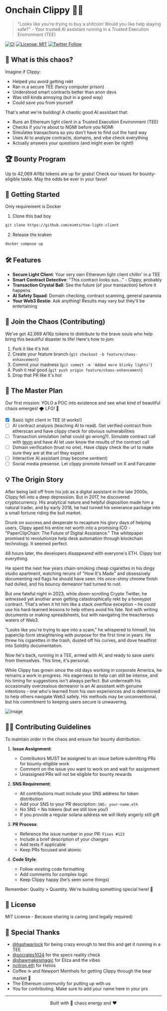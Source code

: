 # Onchain Clippy 📎✨

> "Looks like you're trying to buy a shitcoin! Would you like help staying safe?" - Your trusted AI assistant running in a Trusted Execution Environment (TEE)

[![CI](https://github.com/hidd3n19/onchain-clippy/actions/workflows/bun.yml/badge.svg)](https://github.com/hidd3n19/onchain-clippy/actions/workflows/bun.yml)
[![License: MIT](https://img.shields.io/badge/License-MIT-yellow.svg)](https://opensource.org/licenses/MIT)
[![Twitter Follow](https://img.shields.io/twitter/follow/FUCORY?style=social)](https://twitter.com/FUCORY)

## 🌟 What is this chaos?

Imagine if Clippy:
- Helped you avoid getting rekt
- Ran in a secure TEE (fancy computer prison)
- Understood smart contracts better than anon devs
- Was still kinda annoying (but in a good way)
- Could save you from yourself

That's what we're building! A chaotic good AI assistant that:
- Runs an Ethereum light client in a Trusted Execution Environment (TEE)
- Checks if you're about to NGMI before you NGMI
- Simulates transactions so you don't have to find out the hard way
- Uses AI to analyze contracts, domains, and vibe check everything
- Actually answers your questions (and might even be right!)

## 🏆 Bounty Program

Up to 42,069 AI16z tokens are up for grabs! Check our issues for bounty-eligible tasks. May the odds be ever in your favor!

## 🚀 Getting Started

Only requirement is Docker

1. Clone this bad boy
```bash
git clone https://github.com/evmts/tee-light-client
```

2. Release the kraken
```bash
docker compose up
```

## 🛠️ Features

- **Secure Light Client**: Your very own Ethereum light client chillin' in a TEE
- **Smart Contract Detective**: "This contract looks sus..." - Clippy, probably
- **Transaction Crystal Ball**: See the future (of your transaction) before it happens
- **AI Safety Squad**: Domain checking, contract scanning, general paranoia
- **Your Web3 Bestie**: Ask anything! Results may vary but they'll be entertaining

## 🤝 Join the Chaos (Contributing)

We've got 42,069 AI16z tokens to distribute to the brave souls who help bring this beautiful disaster to life! Here's how to join:

1. Fork it like it's hot
2. Create your feature branch (`git checkout -b feature/chaos-enhancement`)
3. Commit your madness (`git commit -m 'Added more blinky lights'`)
4. Push it real good (`git push origin feature/chaos-enhancement`)
5. Drop that PR like it's hot

## 🎯 The Master Plan

Our first mission: YOLO a POC into existence and see what kind of beautiful chaos emerges! 🌪️ LFG! 🚀

- [x] Basic light client in TEE (it works!)
- [ ] AI contract analysis (teaching AI to read). Get verified contract from etherscan and have clippy check for obvious vulnerabilities
- [ ] Transaction simulation (what could go wrong?). Simulate contract call with [tevm](http://tevm.sh) and have AI let user know the results of the contract call
- [ ] Domain verification (trust no one). Have clippy check the url to make sure they are at the url they expect
- [ ] Interactive AI assistant (may become sentient)
- [ ] Social media presense. Let clippy promote himself on X and Farcaster

## 💡 The Origin Story

After being laid off from his job as a digital assistant in the late 2000s, Clippy fell into a deep depression. But in 2017, he discovered cryptocurrency. His analytical nature and helpful disposition made him a natural trader, and by early 2018, he had turned his severance package into a small fortune riding the bull market.

Drunk on success and desperate to recapture his glory days of helping users, Clippy aped his entire net worth into a promising ICO - "PaperClipChain: The Future of Digital Assistance." The whitepaper promised to revolutionize help desk automation through blockchain technology. It seemed perfect.

48 hours later, the developers disappeared with everyone's ETH. Clippy lost everything.

He spent the next few years chain-smoking cheap cigarettes in his dingy studio apartment, watching reruns of "How It's Made" and obsessively documenting red flags he should have seen. His once-shiny chrome finish had dulled, and his bouncy demeanor had turned to rust.

But one fateful night in 2023, while doom-scrolling Crypto Twitter, he witnessed yet another anon getting catastrophically rekt by a honeypot contract. That's when it hit him like a stack overflow exception – he could use his hard-learned lessons to help others avoid his fate. Not with writing documents or making spreadsheets, but with navigating the treacherous waters of Web3.

"Looks like you're trying to ape into a scam," he whispered to himself, his paperclip form straightening with purpose for the first time in years. He threw his cigarettes in the trash, dusted off his curves, and dove headfirst into Solidity documentation.

Now he's back, running in a TEE, armed with AI, and ready to save users from themselves. This time, it's personal.

While Clippy has grown since the old days working in corporate America, he remains a work in progress. His eagerness to help can still be intense, and his timing for suggestions isn't always perfect. But underneath his occasionally overzealous demeanor is an AI assistant with genuine intentions - one who's learned from his own experiences and is determined to help others navigate Web3 safely. His methods may be unconventional, but his commitment to keeping users secure is unwavering.

![image](https://github.com/user-attachments/assets/532f6e93-e75e-45f6-abea-d5be77cab802)

## 👩‍💻 Contributing Guidelines

To maintain order in the chaos and ensure fair bounty distribution:

1. **Issue Assignment**: 
   - Contributors MUST be assigned to an issue before submitting PRs for bounty-eligible work
   - Comment on the issue you want to work on and wait for assignment
   - Unassigned PRs will not be eligible for bounty rewards

2. **SNS Requirement**:
   - All contributions must include your SNS address for token distribution
   - Add your SNS to your PR description: `SNS: your-name.eth`
   - No SNS = No tokens (but we still love you!)
   - If you provide a regular solana address we will likely angerly still gift

3. **PR Process**:
   - Reference the issue number in your PR: `Fixes #123`
   - Include a brief description of your changes
   - Add tests if applicable
   - Keep PRs focused and atomic

4. **Code Style**:
   - Follow existing code formatting
   - Add comments for complex logic
   - Keep Clippy happy (he's seen some things)

Remember: Quality > Quantity. We're building something special here! 🚀

## 📄 License

MIT License - Because sharing is caring (and legally required)

## 🙏 Special Thanks

- [@hashwarlock](https://twitter.com/hashwarlock) for being crazy enough to test this and get it running in a TEE
- [@socrates1024](https://twitter.com/socrates1024) for the specs reality check
- [@shawmakesmagic](https://twitter.com/shawmakesmagic) for Eliza and the vibes
- [ncitron.eth](https://x.com/NoahCitron) for Helios
- Coffee ☕ and Newport Menthols for getting Clippy through the bear market 🚬
- The Ethereum community for putting up with us
- You for contributing. Make sure to add your name here in your prs

---
<p align="center">Built with 🦝 chaos energy and ❤️</p>
